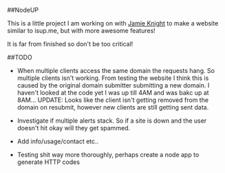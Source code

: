 ##NodeUP

This is a little project I am working on with [Jamie Knight](http://github.com/jamiek23) to make a website similar to isup.me, but with more awesome features!

It is far from finished so don't be too critical!

##TODO
* When multiple clients access the same domain the requests hang. So multiple clients isn't working. From testing the website I think this is caused by the original domain submitter submitting a new domain. I haven't looked at the code yet I was up till 4AM and was bakc up at 8AM... UPDATE: Looks like the client isn't getting removed from the domain on resubmit, however new clients are still getting sent data. 

* Investigate if multiple alerts stack. So if a site is down and the user doesn't hit okay will they get spammed. 

* Add info/usage/contact etc..

* Testing shit way more thoroughly, perhaps create a node app to generate HTTP codes
